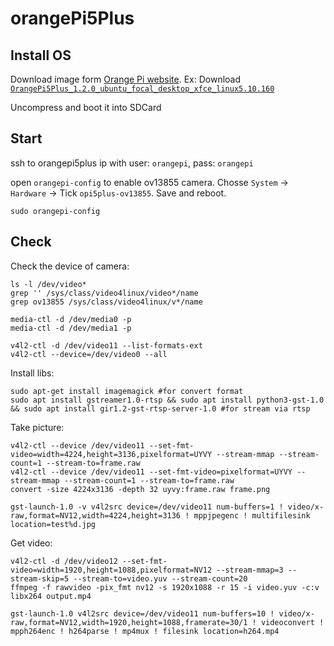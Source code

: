 # orangePi5Plus

## Install OS
Download image form [Orange Pi website](http://www.orangepi.org/orangepiwiki/index.php/Images_Download). Ex: Download [```OrangePi5Plus_1.2.0_ubuntu_focal_desktop_xfce_linux5.10.160```](https://drive.google.com/drive/folders/1wOmKUla8CwUPTfxvfCGutj8lbMZFtFCm)

Uncompress and boot it into SDCard

## Start
ssh to orangepi5plus ip with user: ```orangepi```, pass: ```orangepi```

open `orangepi-config` to enable ov13855 camera. Chosse `System` -> `Hardware` -> Tick ```opi5plus-ov13855```. Save and reboot.
```
sudo orangepi-config
```

## Check

Check the device of camera:
```
ls -l /dev/video*
grep '' /sys/class/video4linux/video*/name
grep ov13855 /sys/class/video4linux/v*/name

media-ctl -d /dev/media0 -p
media-ctl -d /dev/media1 -p

v4l2-ctl -d /dev/video11 --list-formats-ext
v4l2-ctl --device=/dev/video0 --all
```
Install libs: 
```
sudo apt-get install imagemagick #for convert format
sudo apt install gstreamer1.0-rtsp && sudo apt install python3-gst-1.0 && sudo apt install gir1.2-gst-rtsp-server-1.0 #for stream via rtsp
```

Take picture:
```
v4l2-ctl --device /dev/video11 --set-fmt-video=width=4224,height=3136,pixelformat=UYVY --stream-mmap --stream-count=1 --stream-to=frame.raw
v4l2-ctl --device /dev/video11 --set-fmt-video=pixelformat=UYVY --stream-mmap --stream-count=1 --stream-to=frame.raw
convert -size 4224x3136 -depth 32 uyvy:frame.raw frame.png

gst-launch-1.0 -v v4l2src device=/dev/video11 num-buffers=1 ! video/x-raw,format=NV12,width=4224,height=3136 ! mppjpegenc ! multifilesink location=test%d.jpg
```

Get video:
```
v4l2-ctl -d /dev/video12 --set-fmt-video=width=1920,height=1088,pixelformat=NV12 --stream-mmap=3 --stream-skip=5 --stream-to=video.yuv --stream-count=20
ffmpeg -f rawvideo -pix_fmt nv12 -s 1920x1088 -r 15 -i video.yuv -c:v libx264 output.mp4

gst-launch-1.0 v4l2src device=/dev/video11 num-buffers=10 ! video/x-raw,format=NV12,width=1920,height=1088,framerate=30/1 ! videoconvert ! mpph264enc ! h264parse ! mp4mux ! filesink location=h264.mp4
```
